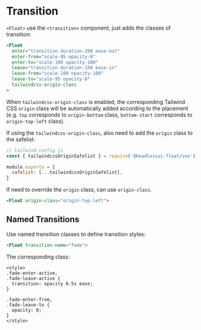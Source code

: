 # Transition

`<Float>` use the `<transition>` component, just adds the classes of transition:

```html
<Float
  enter="transition duration-200 ease-out"
  enter-from="scale-95 opacity-0"
  enter-to="scale-100 opacity-100"
  leave="transition duration-150 ease-in"
  leave-from="scale-100 opacity-100"
  leave-to="scale-95 opacity-0"
  tailwindcss-origin-class
>
```

When `tailwindcss-origin-class` is enabled, the corresponding Tailwind CSS `origin` class will be automatically added according to the placement (e.g. `top` corresponds to `origin-bottom` class, `bottom-start` corresponds to `origin-top-left` class).

If using the `tailwindcss-origin-class`, also need to add the `origin` class to the safelist:

```js
// tailwind.config.js
const { tailwindcssOriginSafelist } = require('@headlessui-float/vue')

module.exports = {
  safelist: [...tailwindcssOriginSafelist],
}
```

If need to override the `origin` class, can use `origin-class`.

```html
<Float origin-class="origin-top-left">
```

## Named Transitions

Use named transition classes to define transition styles:

```html
<Float transition-name="fade">
```

The corresponding class:

```vue
<style>
.fade-enter-active,
.fade-leave-active {
  transition: opacity 0.5s ease;
}

.fade-enter-from,
.fade-leave-to {
  opacity: 0;
}
</style>
```
